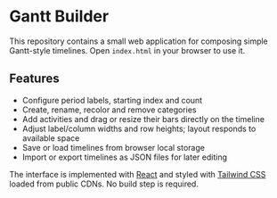 # Gantt Builder

This repository contains a small web application for composing simple Gantt-style timelines. Open `index.html` in your browser to use it.

## Features
- Configure period labels, starting index and count
- Create, rename, recolor and remove categories
- Add activities and drag or resize their bars directly on the timeline
- Adjust label/column widths and row heights; layout responds to available space
- Save or load timelines from browser local storage
- Import or export timelines as JSON files for later editing

The interface is implemented with [React](https://react.dev/) and styled with [Tailwind CSS](https://tailwindcss.com/) loaded from public CDNs. No build step is required.
